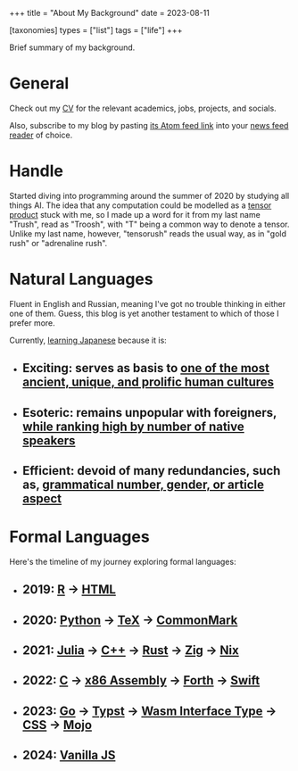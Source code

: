 +++
title = "About My Background"
date = 2023-08-11

[taxonomies]
types = ["list"]
tags = ["life"]
+++

Brief summary of my background.

<!-- more -->

# **General**

Check out my [CV](https://tensorush.github.io/cv/en.pdf) for the relevant academics, jobs, projects, and socials.

Also, subscribe to my blog by pasting [its Atom feed link](https://tensorush.github.io/atom.xml) into your [news feed reader](https://en.wikipedia.org/wiki/News_aggregator) of choice.

# **Handle**

Started diving into programming around the summer of 2020 by studying all things AI. The idea that any computation could be modelled as a [tensor product](https://www.math3ma.com/blog/the-tensor-product-demystified) stuck with me, so I made up a word for it from my last name "Trush", read as "Troosh", with "T" being a common way to denote a tensor. Unlike my last name, however, "tensorush" reads the usual way, as in "gold rush" or "adrenaline rush".

# **Natural Languages**

Fluent in English and Russian, meaning I've got no trouble thinking in either one of them. Guess, this blog is yet another testament to which of those I prefer more.

Currently, [learning Japanese](@/ljk.md) because it is:

- ## Exciting: serves as basis to [one of the most ancient, unique, and prolific human cultures](https://en.wikipedia.org/wiki/Culture_of_Japan)

- ## Esoteric: remains unpopular with foreigners, [while ranking high by number of native speakers](https://en.wikipedia.org/wiki/List_of_languages_by_total_number_of_speakers#Ethnologue_(2023))

- ## Efficient: devoid of many redundancies, such as, [grammatical number, gender, or article aspect](https://en.wikipedia.org/wiki/Japanese_language#Inflection_and_conjugation)

# **Formal Languages**

Here's the timeline of my journey exploring formal languages:

- ## **2019**: [R](https://www.r-project.org/) -> [HTML](https://developer.mozilla.org/en-US/docs/Learn/HTML)

- ## **2020**: [Python](https://www.python.org/) -> [TeX](https://tug.org/) -> [CommonMark](https://commonmark.org/)

- ## **2021**: [Julia](https://julialang.org/) -> [C++](https://cplusplus.com/) -> [Rust](https://www.rust-lang.org/) -> [Zig](https://ziglang.org/) -> [Nix](https://nixos.org/)

- ## **2022**: [C](https://en.cppreference.com/w/c/language) -> [x86 Assembly](https://www.intel.com/content/www/us/en/developer/articles/technical/intel-sdm.html) -> [Forth](https://www.forthlang.org/) -> [Swift](https://www.swift.org/)

- ## **2023**: [Go](https://go.dev/) -> [Typst](https://typst.app/) -> [Wasm Interface Type](https://component-model.bytecodealliance.org/design/wit.html) -> [CSS](https://developer.mozilla.org/en-US/docs/Learn/CSS) -> [Mojo](https://www.modular.com/mojo)

- ## **2024**: [Vanilla JS](http://vanilla-js.com/)

